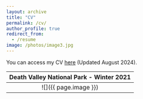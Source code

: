 ```yaml
---
layout: archive
title: "CV"
permalink: /cv/
author_profile: true
redirect_from:
  - /resume
image: /photos/image3.jpg
---
```


You can access my CV [here](http://benshaver.github.io/files/BSCV.pdf) (Updated August 2024).

| <b>Death Valley National Park - Winter 2021</b>|
|:--:|
| ![]({{ page.image }}) | 

